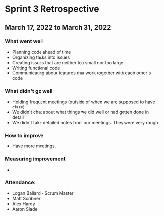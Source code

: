# Sprint 3 Retrospective
## March 17, 2022 to March 31, 2022

### What went well
- Planning code ahead of time
- Organizing tasks into issues
- Creating issues that are neither too small nor too large
- Writing functional code
- Communicating about features that work together with each other's code


### What didn't go well
- Holding frequent meetings (outside of when we are supposed to have class)
- We didn't chat about what things we did well or had gotten done in detail
- We didn't take detailed notes from our meetings. They were very rough.


### How to improve
- Have more meetings.


### Measuring improvement
- 


### Attendance:
* Logan Ballard - Scrum Master
* Matt Scribner
* Alex Hardy
* Aaron Slade